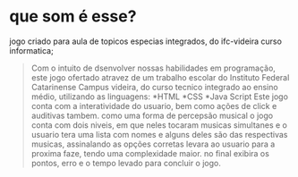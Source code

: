 # que som é esse?
jogo criado para aula de topicos especias integrados, do ifc-videira curso informatica;
> Com o intuito de dsenvolver nossas habilidades em programação, este jogo ofertado atravez de um trabalho escolar do Instituto Federal Catarinense Campus videira, do curso tecnico integrado ao ensino médio, utilizando as linguagens:
*HTML
*CSS
*Java Script
> Este jogo conta com a interatividade do usuario, bem como ações de click  e auditivas tambem. como uma forma de percepsão musical o jogo conta com dois niveis, em que neles tocaram musicas simultanes e o usuario tera uma lista com nomes e alguns deles são das respectivas musicas, assinalando as opções corretas levara ao usuario para a proxima faze, tendo uma complexidade maior. no final exibira os pontos, erro e o tempo levado para concluir o jogo.

